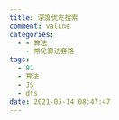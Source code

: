 ```yaml
---
title: 深度优先搜索
comment: valine
categories:
  - - 算法
    - 常见算法套路
tags:
  - 91
  - 算法
  - JS
  - dfs
date: 2021-05-14 08:47:47
---
```

